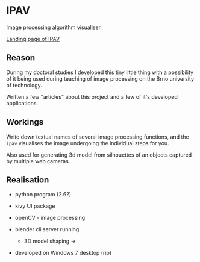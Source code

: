 # IPAV

Image processing algorithm visualiser.

[Landing page of IPAV](http://www.gr4viton.cz/2016/05/ipav/)

## Reason

During my doctoral studies I developed this tiny little thing with a possibility of it being used during teaching of image processing on the Brno university of technology.

Written a few "articles" about this project and a few of it's developed applications.

## Workings

Write down textual names of several image processing functions, and the `ipav` visualises the image undergoing the individual steps for you.

Also used for generating 3d model from silhouettes of an objects captured by multiple web cameras.


## Realisation

- python program (2.6?)
- kivy UI package
- openCV - image processing
- blender cli server running
  - 3D model shaping ->

- developed on Windows 7 desktop (rip)
